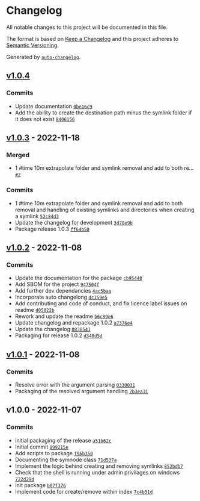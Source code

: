 # Changelog

All notable changes to this project will be documented in this file.

The format is based on [Keep a Changelog](https://keepachangelog.com/en/1.0.0/)
and this project adheres to [Semantic Versioning](https://semver.org/spec/v2.0.0.html).

Generated by [`auto-changelog`](https://github.com/CookPete/auto-changelog).

## [v1.0.4](https://github.com/ElCapitanSponge/symnode/compare/v1.0.3...v1.0.4)

### Commits

- Update documentation [`0be16c9`](https://github.com/ElCapitanSponge/symnode/commit/0be16c91087eeb38ab40a596b7002991a6d93d34)
- Add the ability to create the destination path minus the symlink folder if it does not exist [`8406156`](https://github.com/ElCapitanSponge/symnode/commit/84061568f86ea7a4da96b986ecb60bd74875046c)

## [v1.0.3](https://github.com/ElCapitanSponge/symnode/compare/v1.0.2...v1.0.3) - 2022-11-18

### Merged

- 1 #time 10m extrapolate folder and symlink removal and add to both re… [`#2`](https://github.com/ElCapitanSponge/symnode/pull/2)

### Commits

- 1 #time 10m extrapolate folder and symlink removal and add to both removal and handling of existing symlinks and directories when creating a symlink [`52c84d3`](https://github.com/ElCapitanSponge/symnode/commit/52c84d317967484e09097f778d545edf5b75b7cb)
- Update the changelog for development [`3d78e9b`](https://github.com/ElCapitanSponge/symnode/commit/3d78e9b10bc30843b3bb3663721e3cd1cef788e7)
- Package release 1.0.3 [`ff64b50`](https://github.com/ElCapitanSponge/symnode/commit/ff64b5074c9515a6adf18a2755806b19d36cbaf3)

## [v1.0.2](https://github.com/ElCapitanSponge/symnode/compare/v1.0.1...v1.0.2) - 2022-11-08

### Commits

- Update the documentation for the package [`cb95448`](https://github.com/ElCapitanSponge/symnode/commit/cb954484a2f621005ebc2771d35a93f64ba3bf61)
- Add SBOM for the project [`947504f`](https://github.com/ElCapitanSponge/symnode/commit/947504f8d6052fb398ffd88715e4fafaa8d67905)
- Add further dev dependancies [`4ac5baa`](https://github.com/ElCapitanSponge/symnode/commit/4ac5baa5d1e9a0c8eda53460d6f5adb98ba33411)
- Incorporate auto changelong [`dc159e5`](https://github.com/ElCapitanSponge/symnode/commit/dc159e55027337342a1225bd119d2fcef7a7a738)
- Add contributing and code of conduct, and fix licence label issues on readme [`d05022b`](https://github.com/ElCapitanSponge/symnode/commit/d05022b7efd2427b5671f6e293c1f52c954c1552)
- Rework and update the readme [`b6c89e6`](https://github.com/ElCapitanSponge/symnode/commit/b6c89e6a0fa5a23c0576676745c9075d8705edd1)
- Update changelog and repackage 1.0.2 [`a7376e4`](https://github.com/ElCapitanSponge/symnode/commit/a7376e4b5b3e4ff8b806a7d36892f82815c8875b)
- Update the changelog [`0838541`](https://github.com/ElCapitanSponge/symnode/commit/0838541a6499d042644a15dc4aedf1192ff03925)
- Packaging for release 1.0.2 [`d348d5d`](https://github.com/ElCapitanSponge/symnode/commit/d348d5de3f2f6bf752198cef2e588c57119e8ae9)

## [v1.0.1](https://github.com/ElCapitanSponge/symnode/compare/v1.0.0...v1.0.1) - 2022-11-08

### Commits

- Resolve error with the argument parsing [`0330031`](https://github.com/ElCapitanSponge/symnode/commit/0330031b413a41ec67ac30e055d747c66058d785)
- Packaging of the resolved argument handling [`7b3ea31`](https://github.com/ElCapitanSponge/symnode/commit/7b3ea31ccc095d8286e08489930d21cf6af046bf)

## v1.0.0 - 2022-11-07

### Commits

- initial packaging of the release [`a51b62c`](https://github.com/ElCapitanSponge/symnode/commit/a51b62c39ba9408f3361231972a176efc5a640a0)
- Initial commit [`099215e`](https://github.com/ElCapitanSponge/symnode/commit/099215e2ab0925034994b383bfa60df718b4556d)
- Add scripts to package [`f96b350`](https://github.com/ElCapitanSponge/symnode/commit/f96b3502ef37d92dd0db25f9bf5e9265befda342)
- Documenting the symnode class [`71d537a`](https://github.com/ElCapitanSponge/symnode/commit/71d537ab9c3d9300cdf9da88e0204b3aa37c9caa)
- Implement the logic behind creating and removing symlinks [`852bdb7`](https://github.com/ElCapitanSponge/symnode/commit/852bdb761eabe1724b652c0950e12312f95dfeca)
- Check that the shell is running under admin privilages on windows [`722d29d`](https://github.com/ElCapitanSponge/symnode/commit/722d29d223a4f29bd3d6ba05b200a648e0274846)
- Init package [`b07f376`](https://github.com/ElCapitanSponge/symnode/commit/b07f3761313d16170505810debae7f8e7ce94d57)
- Implement code for create/remove within index [`7c4b31d`](https://github.com/ElCapitanSponge/symnode/commit/7c4b31d89f422772fab25fde9926cd624a1a045a)
